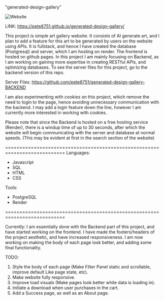 "generated-design-gallery"

![Website](https://github.com/pete8751/generated-design-gallery/assets/142231087/3570ba39-299d-410b-b441-ec7d095fd7da)

LINK: https://pete8751.github.io/generated-design-gallery/

This project is simple art gallery website. It consists of AI generate art, and I plan to add a feature for this art to be generated by users on the website using APIs.
It is fullstack, and hence I have created the database (Postgresql) and server, which I am hosting on render. The frontend is hosted on github pages.
In this project I am mainly focusing on Backend, as I am working on gaining more expertise in creating RESTful APIs, and optimizing databases.
To see the server files for this project, go to the backend version of this repo.

Server Files: https://github.com/pete8751/generated-design-gallery-BACKEND

I am also experimenting with cookies on this project, which remove the need to login to the page, hence avoiding unnecessary communication with the backend.
I may add a login feature down the line, however I am currently more interested in working with cookies.

Please note that since the Backend is hosted on a free hosting service (Render), there is a windup time of up to 30 seconds, after which the website
will begin communicating with the server and database at normal speeds. (This may be evident at first in the search section of the website)

===========================================================================
Languages: 
- Javascript
- SQL
- HTML
- CSS

Tools:
- PostgreSQL
- Render

===========================================================================


Currently: I am essentially done with the Backend part of this project, and have started working on the frontend. I have made the footers/headers
of the project aesthetic, and have increased responsiveness. I am now working on making the body of each page look better, and adding some final functionality.

TODO: 
1. Style the body of each page (Make Filter Panel static and scrollable, improve default Like page state, etc).
2. Make website fully responsive.
3. Improve load visuals (Make pages look better while data is loading in).
4. Initiate a download when user purchases in the cart.
5. Add a Success page, as well as an About page.

